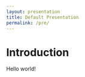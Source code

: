 ```yaml
---
layout: presentation
title: Default Presentation
permalink: /pre/
---
```

# Introduction

Hello world!